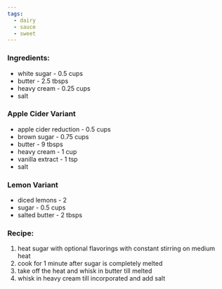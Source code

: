 ```yaml
---
tags:
  - dairy
  - sauce
  - sweet
---
```

### Ingredients:
- white sugar - 0.5 cups
- butter - 2.5 tbsps
- heavy cream - 0.25 cups
- salt

### Apple Cider Variant
- apple cider reduction - 0.5 cups
- brown sugar - 0.75 cups
- butter - 9 tbsps
- heavy cream - 1 cup
- vanilla extract - 1 tsp
- salt

### Lemon Variant
- diced lemons - 2
- sugar - 0.5 cups
- salted butter - 2 tbsps

### Recipe:
1. heat sugar with optional flavorings with constant stirring on medium heat
2. cook for 1 minute after sugar is completely melted
3. take off the heat and whisk in butter till melted
4. whisk in heavy cream till incorporated and add salt